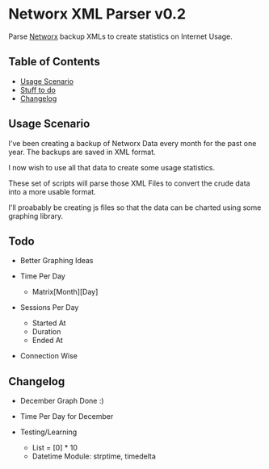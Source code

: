 # Networx XML Parser v0.2

Parse [Networx](http://www.softperfect.com/products/networx) backup XMLs to create statistics on Internet Usage.


## Table of Contents

* [Usage Scenario](#usage)
* [Stuff to do](#todo)
* [Changelog](#changelog)

## <a name="usage"></a>Usage Scenario

I've been creating a backup of Networx Data every month for the past one year. The backups are saved in XML format.

I now wish to use all that data to create some usage statistics.

These set of scripts will parse those XML Files to convert the crude data into a more usable format.

I'll proabably be creating js files so that the data can be charted using some graphing library.

## <a name="todo"></a>Todo

* Better Graphing Ideas

* Time Per Day
  * Matrix[Month][Day]

* Sessions Per Day
  * Started At
  * Duration
  * Ended At

* Connection Wise

## <a name="changelog"></a>Changelog

* December Graph Done :)
* Time Per Day for December

* Testing/Learning
  * List = [0] * 10
  * Datetime Module: strptime, timedelta
